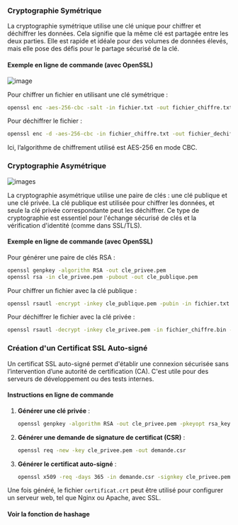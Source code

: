 ### Cryptographie Symétrique
La cryptographie symétrique utilise une clé unique pour chiffrer et déchiffrer les données. Cela signifie que la même clé est partagée entre les deux parties. Elle est rapide et idéale pour des volumes de données élevés, mais elle pose des défis pour le partage sécurisé de la clé.

#### Exemple en ligne de commande (avec OpenSSL)  
![image](https://github.com/user-attachments/assets/8121792e-dcd7-4aad-9add-cb2619720086)  

Pour chiffrer un fichier en utilisant une clé symétrique :
```bash
openssl enc -aes-256-cbc -salt -in fichier.txt -out fichier_chiffre.txt -k "mot_de_passe"
```

Pour déchiffrer le fichier :
```bash
openssl enc -d -aes-256-cbc -in fichier_chiffre.txt -out fichier_dechiffre.txt -k "mot_de_passe"
```

Ici, l’algorithme de chiffrement utilisé est AES-256 en mode CBC.

### Cryptographie Asymétrique  

![images](https://github.com/user-attachments/assets/a92a12c6-d0d0-4f29-99b6-e26a536c3ddd)  


La cryptographie asymétrique utilise une paire de clés : une clé publique et une clé privée. La clé publique est utilisée pour chiffrer les données, et seule la clé privée correspondante peut les déchiffrer. Ce type de cryptographie est essentiel pour l'échange sécurisé de clés et la vérification d'identité (comme dans SSL/TLS).

#### Exemple en ligne de commande (avec OpenSSL)
Pour générer une paire de clés RSA :
```bash
openssl genpkey -algorithm RSA -out cle_privee.pem
openssl rsa -in cle_privee.pem -pubout -out cle_publique.pem
```

Pour chiffrer un fichier avec la clé publique :
```bash
openssl rsautl -encrypt -inkey cle_publique.pem -pubin -in fichier.txt -out fichier_chiffre.bin
```

Pour déchiffrer le fichier avec la clé privée :
```bash
openssl rsautl -decrypt -inkey cle_privee.pem -in fichier_chiffre.bin -out fichier_dechiffre.txt
```

### Création d'un Certificat SSL Auto-signé
Un certificat SSL auto-signé permet d'établir une connexion sécurisée sans l’intervention d’une autorité de certification (CA). C'est utile pour des serveurs de développement ou des tests internes.

#### Instructions en ligne de commande
1. **Générer une clé privée** :
   ```bash
   openssl genpkey -algorithm RSA -out cle_privee.pem -pkeyopt rsa_keygen_bits:2048
   ```

2. **Générer une demande de signature de certificat (CSR)** :
   ```bash
   openssl req -new -key cle_privee.pem -out demande.csr
   ```

3. **Générer le certificat auto-signé** :
   ```bash
   openssl x509 -req -days 365 -in demande.csr -signkey cle_privee.pem -out certificat.crt
   ```

Une fois généré, le fichier `certificat.crt` peut être utilisé pour configurer un serveur web, tel que Nginx ou Apache, avec SSL.  



#### Voir la fonction de hashage  
